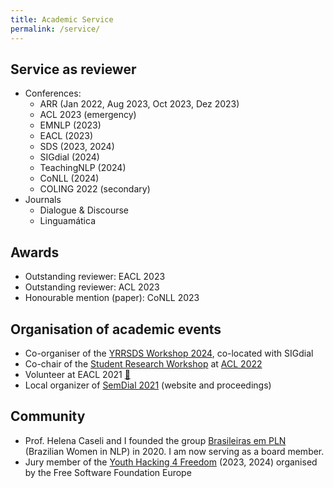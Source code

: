 ```yaml
---
title: Academic Service
permalink: /service/
---
```



## Service as reviewer
- Conferences: 
    - ARR (Jan 2022, Aug 2023, Oct 2023, Dez 2023)
    - ACL 2023 (emergency)
    - EMNLP (2023)
    - EACL (2023)
    - SDS (2023, 2024)
    - SIGdial (2024)
    - TeachingNLP (2024)
    - CoNLL (2024)
    - COLING 2022 (secondary)
- Journals
    - Dialogue & Discourse
    - Linguamática
        
## Awards
- Outstanding reviewer: EACL 2023
- Outstanding reviewer: ACL 2023
- Honourable mention (paper): CoNLL 2023

## Organisation of academic events
- Co-organiser of the [YRRSDS Workshop 2024](https://sites.google.com/view/yrrsds2024/committees), co-located with SIGdial
- Co-chair of the [Student Research Workshop](https://sites.google.com/view/acl-srw-2022/home) at [ACL 2022](https://www.2022.aclweb.org/organisers)
- Volunteer at EACL 2021 [:link:](https://www.virtual2021.eacl.org/static/pdf/volunteers.pdf)
- Local organizer of [SemDial 2021]((https://semdial2021.ling.uni-potsdam.de/)) (website and proceedings)

## Community
- Prof. Helena Caseli and I founded the group [Brasileiras em PLN](https://sites.google.com/view/brasileiras-pln/) (Brazilian Women in NLP) in 2020. I am now serving as a board member.
- Jury member of the [Youth Hacking 4 Freedom](https://fsfe.org/activities/yh4f/) (2023, 2024) organised by the Free Software Foundation Europe
